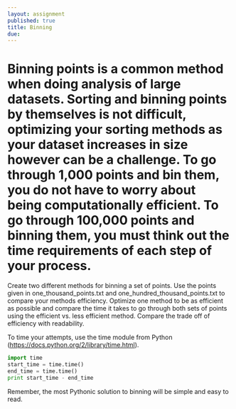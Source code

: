 ```yaml
---
layout: assignment
published: true
title: Binning
due: 
---
```


# Binning points is a common method when doing analysis of large datasets.  Sorting and binning points by themselves is not difficult, optimizing your sorting methods as your dataset increases in size however can be a challenge.  To go through 1,000 points and bin them, you do not have to worry about being computationally efficient.  To go through 100,000 points and binning them, you must think out the time requirements of each step of your process.

Create two different methods for binning a set of points.  Use the points given in one_thousand_points.txt and one_hundred_thousand_points.txt to compare your methods efficiency.  Optimize one method to be as efficient as possible and compare the time it takes to go through both sets of points using the efficient vs. less efficient method.  Compare the trade off of efficiency with readability.

To time your attempts, use the time module from Python (https://docs.python.org/2/library/time.html).
~~~ python
import time
start_time = time.time()
end_time = time.time()
print start_time - end_time
~~~


Remember, the most Pythonic solution to binning will be simple and easy to read.



